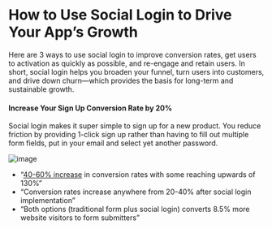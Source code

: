 How to Use Social Login to Drive Your App’s Growth
===============

Here are 3 ways to use social login to improve conversion rates, get users to activation as quickly as possible, and re-engage and retain users. In short, social login helps you broaden your funnel, turn users into customers, and drive down churn—which provides the basis for long-term and sustainable growth.

#### Increase Your Sign Up Conversion Rate by 20%

Social login makes it super simple to sign up for a new product. You reduce friction by providing 1-click sign up rather than having to fill out multiple form fields, put in your email and select yet another password.

![image](https://cdn.auth0.com/blog/social-login-makes-apps-grow/pinterest-social-login.png)

* “[40-60% increase](https://www.quora.com/What-impact-does-social-login-have-on-conversion-rates) in conversion rates with some reaching upwards of 130%”
* “Conversion rates increase anywhere from 20-40% after social login implementation”
* “Both options (traditional form plus social login) converts 8.5% more website visitors to form submitters”
